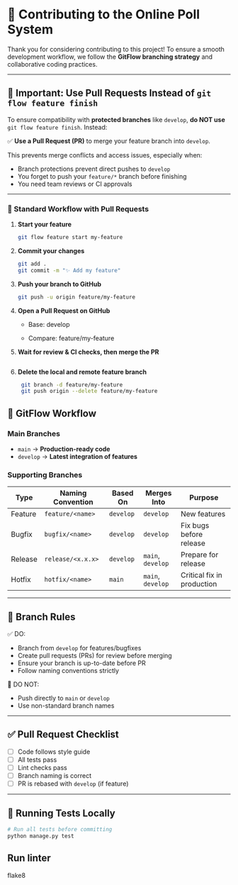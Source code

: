 # 🚀 Contributing to the Online Poll System

Thank you for considering contributing to this project! To ensure a smooth development workflow, we follow the **GitFlow branching strategy** and collaborative coding practices.

---

## 📌 Important: Use Pull Requests Instead of `git flow feature finish`

To ensure compatibility with **protected branches** like `develop`, **do NOT use** `git flow feature finish`. Instead:

✅ **Use a Pull Request (PR)** to merge your feature branch into `develop`.

This prevents merge conflicts and access issues, especially when:

- Branch protections prevent direct pushes to `develop`
- You forget to push your `feature/*` branch before finishing
- You need team reviews or CI approvals

---

### 🔁 Standard Workflow with Pull Requests

1. **Start your feature**  

   ```bash
   git flow feature start my-feature
   ```

2. **Commit your changes**

    ```bash
    git add .
    git commit -m "✨ Add my feature"
    ```

3. **Push your branch to GitHub**

    ```bash
    git push -u origin feature/my-feature
    ```

4. **Open a Pull Request on GitHub**

   - Base: develop

   - Compare: feature/my-feature

5. **Wait for review & CI checks, then merge the PR**

   ```bash

   ```

6. **Delete the local and remote feature branch**

   ```bash
    git branch -d feature/my-feature
    git push origin --delete feature/my-feature
   ```

## 🔀 GitFlow Workflow

### Main Branches

- `main` → **Production-ready code**
- `develop` → **Latest integration of features**

### Supporting Branches

| Type        | Naming Convention | Based On | Merges Into    | Purpose                        |
|-------------|-------------------|----------|----------------|--------------------------------|
| Feature     | `feature/<name>`  | `develop`| `develop`       | New features                   |
| Bugfix      | `bugfix/<name>`   | `develop`| `develop`       | Fix bugs before release        |
| Release     | `release/<x.x.x>` | `develop`| `main`, `develop` | Prepare for release            |
| Hotfix      | `hotfix/<name>`   | `main`   | `main`, `develop` | Critical fix in production     |

---

## 🚨 Branch Rules

✅ DO:

- Branch from `develop` for features/bugfixes
- Create pull requests (PRs) for review before merging
- Ensure your branch is up-to-date before PR
- Follow naming conventions strictly

🚫 DO NOT:

- Push directly to `main` or `develop`
- Use non-standard branch names

---

## ✅ Pull Request Checklist

- [ ] Code follows style guide
- [ ] All tests pass
- [ ] Lint checks pass
- [ ] Branch naming is correct
- [ ] PR is rebased with `develop` (if feature)

---

## 🧪 Running Tests Locally

```bash
# Run all tests before committing
python manage.py test
```

## Run linter

flake8
